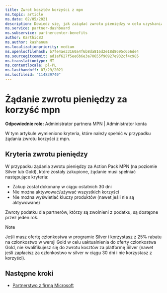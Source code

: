 ```yaml
---
title: Zwrot kosztów korzyści z mpn
ms.topic: article
ms.date: 02/05/2021
description: Dowiedz się, jak zażądać zwrotu pieniędzy w celu uzyskania korzyści z programu MPN oraz poznać kryteria niezbędne do kwalifikowania się.
ms.service: partner-dashboard
ms.subservice: partnercenter-benefits
author: Karthic83
ms.author: kashanum
ms.localizationpriority: medium
ms.openlocfilehash: b7fe4ae33160a4f6b8da816d2e18d8695c656de4
ms.sourcegitcommit: ad1af627f5ee6b6e3a70655f90927e932cf4c985
ms.translationtype: MT
ms.contentlocale: pl-PL
ms.lasthandoff: 07/29/2021
ms.locfileid: "114839740"
---
```

# <a name="request-a-refund-for-an-mpn-benefit"></a>Żądanie zwrotu pieniędzy za korzyść mpn

**Odpowiednie role:** Administrator partnera MPN | Administrator konta

W tym artykule wymieniono kryteria, które należy spełnić w przypadku żądania zwrotu korzyści z mpn.

## <a name="criteria-for-a-refund"></a>Kryteria zwrotu pieniędzy
W przypadku żądania zwrotu pieniędzy za Action Pack MPN (na poziomie Silver lub Gold), które zostały zakupione, żądanie musi spełniać następujące kryteria:

- Zakup został dokonany w ciągu ostatnich 30 dni
- Nie można aktywować/używać wszystkich korzyści
- Nie można wyświetlać kluczy produktów (nawet jeśli nie są aktywowane)

Zwroty podatku dla partnerów, którzy są zwolnieni z podatku, są dostępne przez jeden rok.

>[!NOTE]
>Jeśli masz ofertę członkostwa w programie Silver i korzystasz z 25% rabatu na członkostwo w wersji Gold w celu uaktualnienia do oferty członkostwa Gold, nie kwalifikujesz się do zwrotu kosztów za platformę Silver (nawet jeśli zapłacisz za członkostwo w silver w ciągu 30 dni i nie korzystasz z korzyści).

## <a name="next-steps"></a>Następne kroki

- [Partnerstwo z firmą Microsoft](mpn-overview.md)

